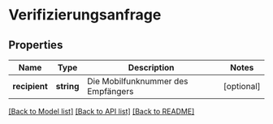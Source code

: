 # Verifizierungsanfrage

## Properties
Name | Type | Description | Notes
------------ | ------------- | ------------- | -------------
**recipient** | **string** | Die Mobilfunknummer des Empfängers | [optional] 

[[Back to Model list]](../../README.md#documentation-for-models) [[Back to API list]](../../README.md#documentation-for-api-endpoints) [[Back to README]](../../README.md)

